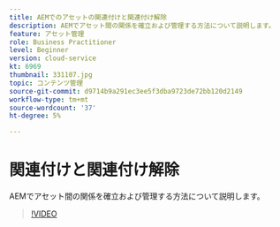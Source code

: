 ```yaml
---
title: AEMでのアセットの関連付けと関連付け解除
description: AEMでアセット間の関係を確立および管理する方法について説明します。
feature: アセット管理
role: Business Practitioner
level: Beginner
version: cloud-service
kt: 6969
thumbnail: 331107.jpg
topic: コンテンツ管理
source-git-commit: d9714b9a291ec3ee5f3dba9723de72bb120d2149
workflow-type: tm+mt
source-wordcount: '37'
ht-degree: 5%

---
```



# 関連付けと関連付け解除

AEMでアセット間の関係を確立および管理する方法について説明します。

>[!VIDEO](https://video.tv.adobe.com/v/331107/?quality=12&learn=on&hidetitle=true)
